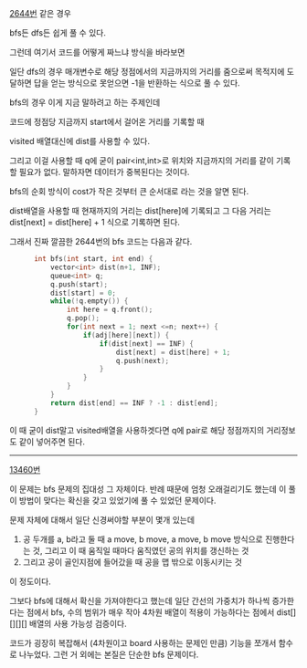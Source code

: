 
[2644번](https://www.acmicpc.net/problem/2644) 같은 경우

bfs든 dfs든 쉽게 풀 수 있다.

그런데 여기서 코드를 어떻게 짜느냐 방식을 바라보면

일단 dfs의 경우 매개변수로 해당 정점에서의 지금까지의 거리를 줌으로써
목적지에 도달하면 답을 얻는 방식으로 못얻으면 -1을 반환하는 식으로 풀 수 있다.


bfs의 경우
이게 지금 말하려고 하는 주제인데


코드에 정점당 지금까지 start에서 걸어온 거리를 기록할 때

visited 배열대신에 dist를 사용할 수 있다.

그리고 이걸 사용할 때
q에 굳이 pair<int,int>로 위치와 지금까지의 거리를 같이 기록할 필요가 없다.
말하자면 데이터가 중복된다는 것이다.


bfs의 순회 방식이 cost가 작은 것부터 큰 순서대로 라는 것을 알면 된다.

dist배열을 사용할 때 현재까지의 거리는 dist[here]에 기록되고
그 다음 거리는 dist[next] = dist[here] + 1 식으로 기록하면 된다.


그래서 진짜 깔끔한 2644번의 bfs 코드는 다음과 같다.

```cpp:2644.cpp
      int bfs(int start, int end) {
          vector<int> dist(n+1, INF);
          queue<int> q;
          q.push(start);
          dist[start] = 0;
          while(!q.empty()) {
              int here = q.front();
              q.pop();
              for(int next = 1; next <=n; next++) {
                  if(adj[here][next]) {
                      if(dist[next] == INF) {
                          dist[next] = dist[here] + 1;
                          q.push(next);
                      }
                  }
              }
          }
          return dist[end] == INF ? -1 : dist[end];
      }

```

이 때 굳이 dist말고 visited<bool>배열을 사용하겟다면 q에 pair로 해당 정점까지의 거리정보도 같이 넣어주면 된다.
  
  
  
  
---

  
[13460번](https://www.acmicpc.net/problem/13460)
  
이 문제는 bfs 문제의 집대성 그 자체이다.
반례 때문에 엄청 오래걸리기도 했는데
이 풀이 방법이 맞다는 확신을 갖고 있었기에 풀 수 있었던 문제이다.

문제 자체에 대해서 일단 신경써야할 부분이 몇개 있는데
1. 공 두개를 a, b라고 둘 때 a move, b move, a move, b move 방식으로 진행한다는 것, 그리고 이 때 움직일 때마다 움직였던 공의 위치를 갱신하는 것
2. 그리고 공이 골인지점에 들어갔을 때 공을 맵 밖으로 이동시키는 것
  
이 정도이다.
  
그보다 bfs에 대해서 확신을 가져야한다고 했는데
일단 간선의 가중치가 하나씩 증가한다는 점에서 bfs, 수의 범위가 매우 작아 4차원 배열이 적용이 가능하다는 점에서 dist[][][][] 배열의 사용 가능성 검증이다.
  
코드가 굉장히 복잡해서 (4차원이고 board 사용하는 문제인 만큼) 기능을 쪼개서 함수로 나누었다.
그런 거 외에는 본질은 단순한 bfs 문제이다.
